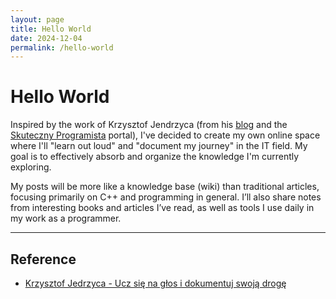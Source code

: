```yaml
---
layout: page
title: Hello World
date: 2024-12-04
permalink: /hello-world
---
```


# Hello World

Inspired by the work of Krzysztof Jendrzyca (from his [blog](https://krzysztof.io) and the [Skuteczny Programista](https://skutecznyprogramista.pl) portal), I've decided to create my own online space where I'll "learn out loud" and "document my journey" in the IT field. My goal is to effectively absorb and organize the knowledge I'm currently exploring.

My posts will be more like a knowledge base (wiki) than traditional articles, focusing primarily on C++ and programming in general. I’ll also share notes from interesting books and articles I’ve read, as well as tools I use daily in my work as a programmer.

---

## Reference

* [Krzysztof Jedrzyca - Ucz się na głos i dokumentuj swoją drogę](https://www.youtube.com/watch?v=dXii9-Hrz7I)
